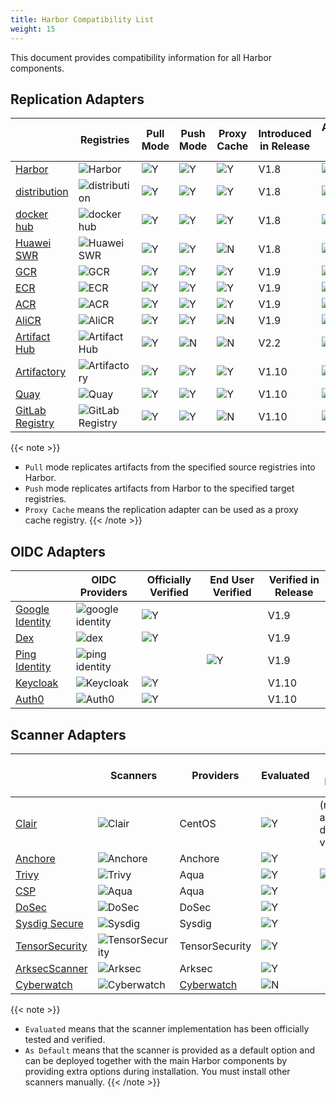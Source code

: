 ```yaml
---
title: Harbor Compatibility List
weight: 15
---
```


This document provides compatibility information for all Harbor components.

## Replication Adapters

|     | Registries       | Pull Mode | Push Mode | Proxy Cache | Introduced in Release | Automated Pipeline Covered |
|-----|------------------|-----------|-----------|-----------------------|-----------------------|---------------------------|
| [Harbor](https://goharbor.io/)|  ![Harbor](../../img/replication-adapters/harbor-logo.png)|![Y](../../img/replication-adapters/right.png)|![Y](../../img/replication-adapters/right.png)|![Y](../../img/replication-adapters/right.png)| V1.8 | ![Y](../../img/replication-adapters/right.png) |
| [distribution](https://github.com/docker/distribution) | ![distribution](../../img/replication-adapters/distribution.png)|![Y](../../img/replication-adapters/right.png)|![Y](../../img/replication-adapters/right.png)|![Y](../../img/replication-adapters/right.png)| V1.8 | ![Y](../../img/replication-adapters/right.png) |
| [docker hub](https://hub.docker.com/) | ![docker hub](../../img/replication-adapters/docker-hub.png)|![Y](../../img/replication-adapters/right.png)|![Y](../../img/replication-adapters/right.png)|![Y](../../img/replication-adapters/right.png)| V1.8 | ![Y](../../img/replication-adapters/right.png) |
| [Huawei SWR](https://www.huaweicloud.com/en-us/product/swr.html) | ![Huawei SWR](../../img/replication-adapters/hw.png)|![Y](../../img/replication-adapters/right.png)|![Y](../../img/replication-adapters/right.png)| ![N](../../img/replication-adapters/no.png) |V1.8 | ![N](../../img/replication-adapters/no.png) |
| [GCR](https://cloud.google.com/container-registry/) | ![GCR](../../img/replication-adapters/gcr.png)|![Y](../../img/replication-adapters/right.png)|![Y](../../img/replication-adapters/right.png)| ![Y](../../img/replication-adapters/right.png)|V1.9 | ![Y](../../img/replication-adapters/right.png) |
| [ECR](https://aws.amazon.com/ecr/) | ![ECR](../../img/replication-adapters/ecr.png)|![Y](../../img/replication-adapters/right.png)|![Y](../../img/replication-adapters/right.png)|![Y](../../img/replication-adapters/right.png)| V1.9 | ![Y](../../img/replication-adapters/right.png) |
| [ACR](https://azure.microsoft.com/en-us/services/container-registry/) | ![ACR](../../img/replication-adapters/acr.png)|![Y](../../img/replication-adapters/right.png)|![Y](../../img/replication-adapters/right.png)|![Y](../../img/replication-adapters/right.png)| V1.9 | ![N](../../img/replication-adapters/no.png) |
| [AliCR](https://www.alibabacloud.com/product/container-registry) | ![AliCR](../../img/replication-adapters/ali-cr.png)|![Y](../../img/replication-adapters/right.png)|![Y](../../img/replication-adapters/right.png)| ![N](../../img/replication-adapters/no.png) | V1.9 | ![N](../../img/replication-adapters/no.png) |
| [Artifact Hub](https://artifacthub.io/) | ![Artifact Hub](../../img/replication-adapters/artifacthub.png)|![Y](../../img/replication-adapters/right.png)| ![N](../../img/replication-adapters/no.png) |![N](../../img/replication-adapters/no.png) | V2.2 | ![N](../../img/replication-adapters/no.png) |
| [Artifactory](https://jfrog.com/artifactory/) | ![Artifactory](../../img/replication-adapters/artifactory.png)|![Y](../../img/replication-adapters/right.png)| ![Y](../../img/replication-adapters/right.png) |![Y](../../img/replication-adapters/right.png)| V1.10 | ![N](../../img/replication-adapters/no.png) |
| [Quay](https://github.com/quay/quay) | ![Quay](../../img/replication-adapters/quay.png)|![Y](../../img/replication-adapters/right.png)| ![Y](../../img/replication-adapters/right.png) | ![Y](../../img/replication-adapters/right.png)|V1.10 | ![N](../../img/replication-adapters/no.png) |
| [GitLab Registry](https://docs.gitlab.com/ee/user/packages/container_registry/) | ![GitLab Registry](../../img/replication-adapters/gitlab.png)|![Y](../../img/replication-adapters/right.png)| ![Y](../../img/replication-adapters/right.png) | ![N](../../img/replication-adapters/no.png) | V1.10 | ![N](../../img/replication-adapters/no.png) |

{{< note >}}
* `Pull` mode replicates artifacts from the specified source registries into Harbor.
* `Push` mode replicates artifacts from Harbor to the specified target registries.
* `Proxy Cache` means the replication adapter can be used as a proxy cache registry.
{{< /note >}}

## OIDC Adapters

|   |  OIDC Providers | Officially Verified | End User Verified   | Verified in Release |
|---|-----------------|---------------------|---------------------|-----------------------|
| [Google Identity](https://developers.google.com/identity/protocols/OpenIDConnect) | ![google identity](../../img/OIDC/google-identity.png)| ![Y](../../img/replication-adapters/right.png) |  |V1.9|
| [Dex](https://github.com/dexidp/dex) | ![dex](../../img/OIDC/dex.png) | ![Y](../../img/replication-adapters/right.png)| | V1.9 |
| [Ping Identity](https://www.pingidentity.com) | ![ping identity](../../img/OIDC/ping.png) | | ![Y](../../img/replication-adapters/right.png)| V1.9 |
| [Keycloak](https://www.keycloak.org/) | ![Keycloak](../../img/OIDC/keycloak.png) | ![Y](../../img/replication-adapters/right.png) | | V1.10 |
| [Auth0](https://auth0.com/) | ![Auth0](../../img/OIDC/auth0.png) | ![Y](../../img/replication-adapters/right.png) | | V1.10 |

## Scanner Adapters

|   | Scanners | Providers | Evaluated | As Default | Onboard in Release |
|---|----------|-----------|-----------|------------|--------------------|
| [Clair](https://github.com/goharbor/harbor-scanner-clair)    |![Clair](../../img/scanners/clair.png)| CentOS    |![Y](../../img/replication-adapters/right.png)| (removed as default in v2.2)| v1.10 |
| [Anchore](https://github.com/anchore/harbor-scanner-adapter) |![Anchore](../../img/scanners/anchore.png)   | Anchore    |![Y](../../img/replication-adapters/right.png)|  | v1.10 |
| [Trivy](https://github.com/aquasecurity/harbor-scanner-trivy)|![Trivy](../../img/scanners/trivy.png)| Aqua    |![Y](../../img/replication-adapters/right.png)| ![Y](../../img/replication-adapters/right.png) | v1.10 |
| [CSP](https://github.com/aquasecurity/harbor-scanner-aqua)   |![Aqua](../../img/scanners/aqua.png)| Aqua    | ![Y](../../img/replication-adapters/right.png) |  | v1.10 |
| [DoSec](https://github.com/dosec-cn/harbor-scanner/blob/master/README_en.md)|![DoSec](../../img/scanners/dosec.png)    | DoSec    | ![Y](../../img/replication-adapters/right.png) |  | v1.10 |
| [Sysdig Secure](https://github.com/sysdiglabs/harbor-scanner-sysdig-secure) |![Sysdig](../../img/scanners/sysdig.png) | Sysdig  | ![Y](../../img/replication-adapters/right.png) |  | v2.1.0 |
| [TensorSecurity](https://github.com/tensorsecurity/harbor-scanner) |![TensorSecurity](../../img/scanners/tensorsecurity.png) | TensorSecurity | ![Y](../../img/replication-adapters/right.png) |  | v2.2.0 |
| [ArksecScanner](https://github.com/arksec-cn)    |![Arksec](../../img/scanners/arksec.png)| Arksec    |![Y](../../img/replication-adapters/right.png)| | v2.4.0 |
| [Cyberwatch](https://github.com/Cyberwatch)    |![Cyberwatch](../../img/scanners/cyberwatch.png)| [Cyberwatch](https://cyberwatch.fr/integrate-with-harbor-scans)    |![N](../../img/replication-adapters/no.png)|  | v2.8.0 |


{{< note >}}
* `Evaluated` means that the scanner implementation has been officially tested and verified.
* `As Default` means that the scanner is provided as a default option and can be deployed together with the main Harbor components by providing extra options during installation. You must install other scanners manually.
{{< /note >}}
